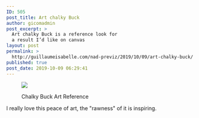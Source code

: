 ```yaml
---
ID: 505
post_title: Art chalky Buck
author: gicomadmin
post_excerpt: >
  Art chalky Buck is a reference look for
  a result I’d like on canvas
layout: post
permalink: >
  http://guillaumeisabelle.com/nad-previz/2019/10/09/art-chalky-buck/
published: true
post_date: 2019-10-09 06:29:41
---
```

<!-- wp:image --><figure class="wp-block-image">

![][1]<figcaption>Chalky Buck Art Reference</figcaption></figure> <!-- /wp:image -->

<!-- wp:paragraph -->

I really love this peace of art, the "rawness" of it is inspiring.

<!-- /wp:paragraph -->

 [1]: http://guillaumeisabelle.com/nad-previz/wp-content/uploads/sites/19/2019/10/img_5823.jpg